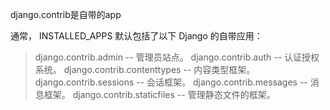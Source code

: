 django.contrib是自带的app

通常， INSTALLED_APPS 默认包括了以下 Django 的自带应用：

>django.contrib.admin -- 管理员站点。
django.contrib.auth -- 认证授权系统。
django.contrib.contenttypes -- 内容类型框架。
django.contrib.sessions -- 会话框架。
django.contrib.messages -- 消息框架。
django.contrib.staticfiles -- 管理静态文件的框架。